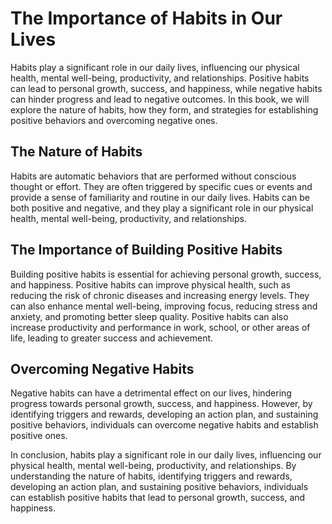 The Importance of Habits in Our Lives
===================================================

Habits play a significant role in our daily lives, influencing our physical health, mental well-being, productivity, and relationships. Positive habits can lead to personal growth, success, and happiness, while negative habits can hinder progress and lead to negative outcomes. In this book, we will explore the nature of habits, how they form, and strategies for establishing positive behaviors and overcoming negative ones.

The Nature of Habits
--------------------

Habits are automatic behaviors that are performed without conscious thought or effort. They are often triggered by specific cues or events and provide a sense of familiarity and routine in our daily lives. Habits can be both positive and negative, and they play a significant role in our physical health, mental well-being, productivity, and relationships.

The Importance of Building Positive Habits
------------------------------------------

Building positive habits is essential for achieving personal growth, success, and happiness. Positive habits can improve physical health, such as reducing the risk of chronic diseases and increasing energy levels. They can also enhance mental well-being, improving focus, reducing stress and anxiety, and promoting better sleep quality. Positive habits can also increase productivity and performance in work, school, or other areas of life, leading to greater success and achievement.

Overcoming Negative Habits
--------------------------

Negative habits can have a detrimental effect on our lives, hindering progress towards personal growth, success, and happiness. However, by identifying triggers and rewards, developing an action plan, and sustaining positive behaviors, individuals can overcome negative habits and establish positive ones.

In conclusion, habits play a significant role in our daily lives, influencing our physical health, mental well-being, productivity, and relationships. By understanding the nature of habits, identifying triggers and rewards, developing an action plan, and sustaining positive behaviors, individuals can establish positive habits that lead to personal growth, success, and happiness.
